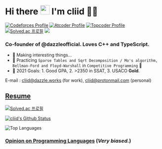 <h1 align="left">Hi there <a target="_blank"><img src="https://media.giphy.com/media/hvRJCLFzcasrR4ia7z/giphy.gif" width="30px" style="max-width:100%;" /></a> I'm cliid 👨‍💻</h1>

[![Codeforces Profile](https://cp-logo.vercel.app/codeforces/cliid?logo=true)](https://codeforces.com/profile/cliid)
[![Atcoder Profile](https://cp-logo.vercel.app/atcoder/cliid?logo=true)](https://atcoder.jp/users/cliid)
[![Topcoder Profile](https://cp-logo.vercel.app/topcoder/cliid?logo=true)](https://www.topcoder.com/members/cliid)
[![Solved.ac 프로필](http://mazassumnida.wtf/api/mini/generate_badge?boj=cliid)](https://solved.ac/cliid)
![](https://komarev.com/ghpvc/?username=cliid&color=blueviolet)

### Co-founder of @dazzleofficial. Loves C++ and TypeScript.

- 🔭 Making interesting things...
- 🌱 Practicing `Sparse Tables and Sqrt Decomposition / Mo's algorithm, Bellman-Ford and Floyd-Warshall` in `Competitive Programming` 🤣
- 🥅 2021 Goals: 1. Good GPA, 2. >2350 in SSAT, 3. USACO **Gold**.

E-mail : [cliid@dazzle.works](mailto:cliid@dazzle.works) (for work), [cliid@protonmail.com](mailto:cliid@protonmail.com) (personal)

## [Resume](resume.md)

[![Solved.ac 프로필](http://mazassumnida.wtf/api/v2/generate_badge?boj=cliid)](https://solved.ac/cliid)

[![cliid's Github Status](https://github-readme-stats.vercel.app/api?username=cliid&show_icons=true&layout=compact&theme=dark)](https://github.com/cliid)

![Top Languages](https://github-readme-stats.vercel.app/api/top-langs/?username=cliid&layout=compact&theme=dark)

### [Opinion on Programming Languages](programming-langs-opinion.md) (*Very biased.*)
